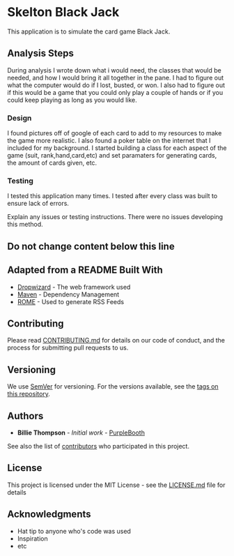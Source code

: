 # Skelton Black Jack

This application is to simulate the card game Black Jack.

## Analysis Steps

During analysis I wrote down what i would need, the classes that would be needed, and how I would bring it all together in the pane.
I had to figure out what the computer would do if I lost, busted, or won. I also had to figure out if this would be a game that you could
only play a couple of hands or if you could keep playing as long as you would like.

### Design
I found pictures off of google of each card to add to my resources to make the game more realistic. I also found a poker table on the internet 
that I included for my background. I started building a class for each aspect of the game (suit, rank,hand,card,etc) and set paramaters for
generating cards, the amount of cards given, etc.


### Testing
I tested this application many times. I tested after every class was built to ensure lack of errors.


Explain any issues or testing instructions.
There were no issues developing this method.

## Do not change content below this line
## Adapted from a README Built With

* [Dropwizard](http://www.dropwizard.io/1.0.2/docs/) - The web framework used
* [Maven](https://maven.apache.org/) - Dependency Management
* [ROME](https://rometools.github.io/rome/) - Used to generate RSS Feeds

## Contributing

Please read [CONTRIBUTING.md](https://gist.github.com/PurpleBooth/b24679402957c63ec426) for details on our code of conduct, and the process for submitting pull requests to us.

## Versioning

We use [SemVer](http://semver.org/) for versioning. For the versions available, see the [tags on this repository](https://github.com/your/project/tags). 

## Authors

* **Billie Thompson** - *Initial work* - [PurpleBooth](https://github.com/PurpleBooth)

See also the list of [contributors](https://github.com/your/project/contributors) who participated in this project.

## License

This project is licensed under the MIT License - see the [LICENSE.md](LICENSE.md) file for details

## Acknowledgments

* Hat tip to anyone who's code was used
* Inspiration
* etc
